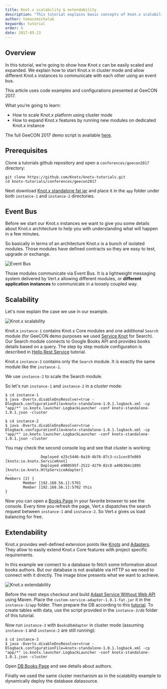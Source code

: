 ```yaml
---
title: Knot.x scalability & extendability
description: "This tutorial explains basic concepts of Knot.x scalability and extendability."
author: tomaszmichalak
keywords: tutorial
order: 5
date: 2017-05-23
---
```


## Overview

In this tutorial, we’re going to show how Knot.x can be easily scaled and expanded. We explain
how to start Knot.x in cluster mode and allow different Knot.x instances to communicate with each
other using an event bus.

This article uses code examples and configurations presented at GeeCON 2017.

What you’re going to learn:

- How to scale Knot.x platform using cluster mode
- How to expand Knot.x features by running new modules on dedicated Knot.x instance

The full GeeCON 2017 demo script is available [here](https://github.com/Knotx/knotx-tutorials/conferences/geecon2017).

## Prerequisites

Clone a tutorials github repository and open a `conferences/geecon2017` directory:
```
git clone https://github.com/Knotx/knotx-tutorials.git
cd knotx-tutorials/conferences/geecon2017
```

Next download [Knot.x standalone fat jar](https://oss.sonatype.org/content/groups/public/io/knotx/knotx-standalone/1.0.1/knotx-standalone-1.0.1.fat.jar)
 and place it in the `app` folder under both `instance-1` and `instance-2` directories.

## Event Bus

Before we start our Knot.x instances we want to give you some details about Knot.x architecture
to help you with understanding what will happen in a few minutes.

So basically in terms of an architecture Knot.x is a bunch of isolated modules. Those modules have defined
contracts so they are easy to test, upgrade or exchange.

![Event Bus](/img/blog/geecon-2017/event-bus-knotx.png)

Those modules communicate via Event Bus. It is a lightweight messaging system delivered by Vert.x
allowing different modules, or <strong>different application instances</strong> to communicate in a loosely
coupled way.


## Scalability

Let's now explain the case we use in our example.

![Knot.x scalability](/img/blog/geecon-2017/geecon-demo-scalability.png)

Knot.x `instance-1` contains Knot.x Core modules and one additional `Search` module (for GeeCON demo
purposes we used [Service Knot](https://github.com/Cognifide/knotx/wiki/ServiceKnot) for Search).
Our Search module connects to Google Books API and provides books details based on a query.
The step by step module configuration is described in [Hello Rest Service](http://knotx.io/blog/hello-rest-service/)
tutorial.

Knot.x `instance-2` contains only the `Search` module. It is exactly the same module like the `instance-1`.

We use `instance-2` to scale the Search module.

So let's run `instance-1` and `instance-2` in a *cluster* mode:

```
$ cd instance-1
$ java -Dvertx.disableDnsResolver=true -Dlogback.configurationFile=knotx-standalone-1.0.1.logback.xml -cp "app/*" io.knotx.launcher.LogbackLauncher -conf knotx-standalone-1.0.1.json -cluster
```

```
$ cd instance-2
$ java -Dvertx.disableDnsResolver=true -Dlogback.configurationFile=knotx-standalone-1.0.1.logback.xml -cp "app/*" io.knotx.launcher.LogbackLauncher -conf knotx-standalone-1.0.1.json -cluster
```

You may check the second console log and see that cluster is working:
 ```
                 Deployed e25c5446-0a19-4b76-87c3-cc1cec07e869 [knotx:io.knotx.ServiceKnot]
                 Deployed e900595f-2522-4279-82c8-a49b304c1895 [knotx:io.knotx.HttpServiceAdapter]
 ...
 Members [2] {
         Member [192.168.56.1]:5701
         Member [192.168.56.1]:5702 this
 }
 ```
  
Now you can open a [Books Page](http://localhost:8092/service/books.html?q=java) in your
favorite browser to see the console. Every time you refresh the page, Vert.x dispatches the search
request between `instance-1` and `instance-2`. So Vert.x gives us load balancing for free.



## Extendability

Knot.x provides well-defined extension points like [Knots](https://github.com/Cognifide/knotx/wiki/Knot)
and [Adapters](https://github.com/Cognifide/knotx/wiki/Adapter). They allow to easily extend Knot.x
Core features with project specific requirements.

In this example we connect to a database to fetch some information about books authors. But our database
is not available via HTTP so we need to connect with it directly. The image blow presents what we want
to achieve.

![Knot.x extendability](/img/blog/geecon-2017/geecon-demo-extendability.png)

Before the next steps checkout and build [Adapt Service Without Web API](https://github.com/Knotx/knotx-tutorials/tree/master/adapt-service-without-webapi)
using Maven. Place the `custom-service-adapter-1.0.1-fat.jar` it in the `instance-3/app` folder.
Then prepare the DB according to this [tutorial](http://o7planning.org/en/10287/installing-and-configuring-hsqldb-database).
To create tables with data, use the script provided in the `instance-3/db` folder of this tutorial.

Now run `instance-3` with `BooksDbAdapter` in cluster mode (assuming `instance-1` and `instance-2` are still running):

```
$ cd instance-3
$ java -Dvertx.disableDnsResolver=true -Dlogback.configurationFile=knotx-standalone-1.0.1.logback.xml -cp "app/*" io.knotx.launcher.LogbackLauncher -conf knotx-standalone-1.0.1.json -cluster
```

Open [DB Books Page](http://localhost:8092/db/books.html) and see details about authors.

Finally we used the same cluster mechanism as in the scalability example to dynamically deploy the
database datasource.

